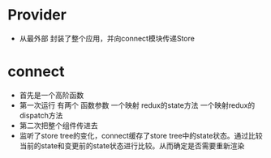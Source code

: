 # Provider
* 从最外部 封装了整个应用，并向connect模块传递Store


# connect

* 首先是一个高阶函数
* 第一次运行 有两个 函数参数 一个映射 redux的state方法 一个映射redux的dispatch方法
* 第二次把整个组件传进去
* 监听了store tree的变化，connect缓存了store tree中的state状态。通过比较 当前的state和变更前的state状态进行比较。从而确定是否需要重新渲染